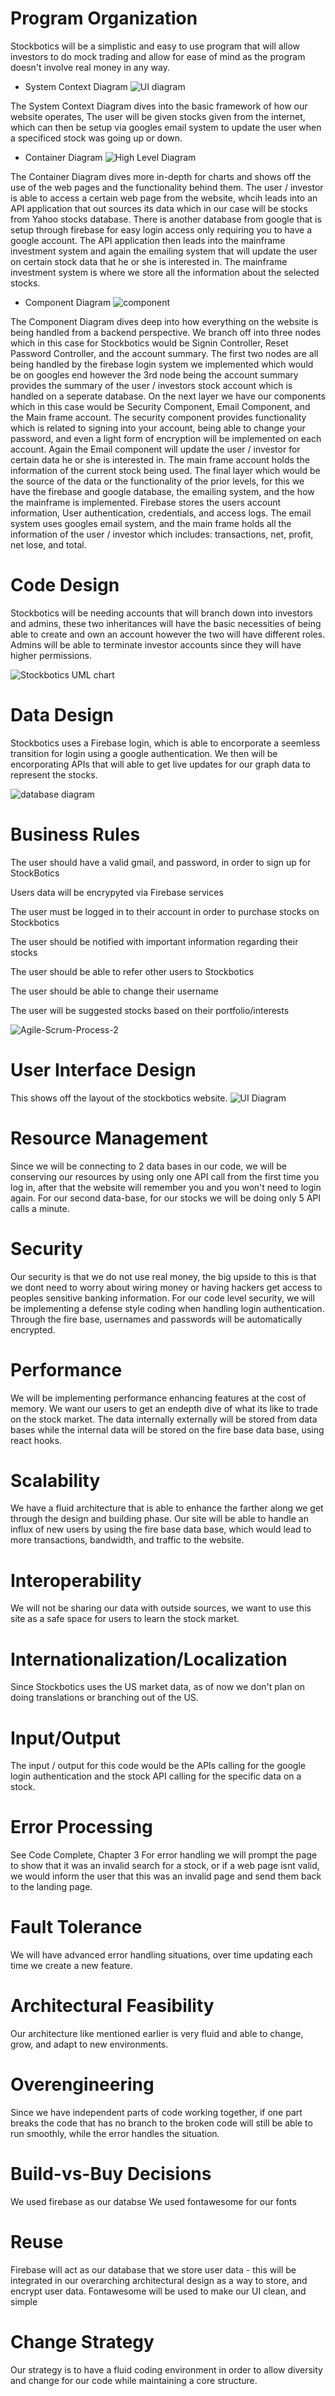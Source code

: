 
# Program Organization

Stockbotics will be a simplistic and easy to use program that will allow investors to do mock trading and allow for ease of mind as the program doesn't involve real money in any way.

- System Context Diagram
![UI diagram](https://user-images.githubusercontent.com/44210814/108262352-d291b500-7132-11eb-8ea7-6e9246d30d6f.png)

The System Context Diagram dives into the basic framework of how our website operates, The user will be given stocks given from the internet, which can then be setup via googles email system to update the user when a specificed stock was going up or down.

 - Container Diagram
![High Level Diagram](https://user-images.githubusercontent.com/44210814/107901700-54ef5e80-6f12-11eb-9e35-3f53727e791a.png)

The Container Diagram dives more in-depth for charts and shows off the use of the web pages and the functionality behind them. The user / investor is able to access a certain web page from the website, whcih leads into an API application that out sources its data which in our case will be stocks from Yahoo stocks database. There is another database from google that is setup through firebase for easy login access only requiring you to have a google account. The API application then leads into the mainframe investment system and again the emailing system that will update the user on certain stock data that he or she is interested in. The mainframe investment system is where we store all the information about the selected stocks.


 - Component Diagram
![component](https://user-images.githubusercontent.com/44210814/108637508-fb7ab880-7458-11eb-8b9f-d4585c1cfe60.png)

The Component Diagram dives deep into how everything on the website is being handled from a backend perspective. We branch off into three nodes which in this case for Stockbotics would be Signin Controller, Reset Password Controller, and the account summary. The first two nodes are all being handled by the firebase login system we implemented which would be on googles end however the 3rd node being the account summary provides the summary of the user / investors stock account which is handled on a seperate database. On the next layer we have  our components which in this case would be Security Component, Email Component, and the Main frame account. The security component provides functionality which is related to signing into your account, being able to change your password, and even a light form of encryption will be implemented on each account. Again the Email component will update the user / investor for certain data he or she is interested in. The main frame account holds the information of the current stock being used. The final layer which would be the source of the data or the functionality of the prior levels, for this we have the firebase and google database, the emailing system, and the how the mainframe is implemented. Firebase stores the users account information, User authentication, credentials, and access logs. The email system uses googles email system, and the main frame holds all the information of the user / investor which includes: transactions, net, profit, net lose, and total.



# Code Design

Stockbotics will be needing accounts that will branch down into investors and admins, these two inheritances will have the basic necessities of being able to create and own an account however the two will have different roles. Admins will be able to terminate investor accounts since they will have higher permissions. 

![Stockbotics UML chart](https://user-images.githubusercontent.com/44210814/107885090-40857480-6ec6-11eb-9475-177df7dc27b7.png)

# Data Design

Stockbotics uses a Firebase login, which is able to encorporate a seemless transition for login using a google authentication. We then will be encorporating APIs that will able to get live updates for our graph data to represent the stocks.

![database diagram](https://user-images.githubusercontent.com/44210814/107887536-c8727b00-6ed4-11eb-8efa-af64ec06b15e.png)

# Business Rules

The user should have a valid gmail, and password, in order to sign up for StockBotics

Users data will be encrypyted via Firebase services

The user must be logged in to their account in order to purchase stocks on Stockbotics

The user should be notified with important information regarding their stocks

The user should be able to refer other users to Stockbotics

The user should be able to change their username

The user will be suggested stocks based on their portfolio/interests

![Agile-Scrum-Process-2](https://user-images.githubusercontent.com/44210814/107902079-65540900-6f13-11eb-9ff4-a9fcc8d2423f.png)


# User Interface Design
 
This shows off the layout of the stockbotics website.
![UI Diagram](https://user-images.githubusercontent.com/44210814/108638647-3af7d380-745e-11eb-9722-de923324d871.png)


# Resource Management

Since we will be connecting to 2 data bases in our code, we will be conserving our resources by using only one API call from the first time you log in, after that the website will remember you and you won't need to login again. For our second data-base, for our stocks we will be doing only 5 API calls a minute.

# Security


Our security is that we do not use real money, the big upside to this is that we dont need to worry about wiring money or having hackers get access to peoples sensitive banking information. For our code level security, we will be implementing a defense style coding when handling login authentication. Through the fire base, usernames and passwords will be automatically encrypted.

# Performance

We will be implementing performance enhancing features at the cost of memory. We want our users to get an endepth dive of what its like to trade on the stock market. The data internally externally will be stored from data bases while the internal data will be stored on the fire base data base, using react hooks.

# Scalability

We have a fluid architecture that is able to enhance the farther along we get through the design and building phase. Our site will be able to handle an influx of new users by using the fire base data base, which would lead to more transactions, bandwidth, and traffic to the website.

# Interoperability

We will not be sharing our data with outside sources, we want to use this site as a safe space for users to learn the stock market.

# Internationalization/Localization

Since Stockbotics uses the US market data, as of now we don't plan on doing translations or branching out of the US.

# Input/Output

The input / output for this code would be the APIs calling for the google login authentication and the stock API calling for the specific data on a stock.

# Error Processing

See Code Complete, Chapter 3
For error handling we will prompt the page to show that it was an invalid search for a stock, or if a web page isnt valid, we would inform the user that this was an invalid page and send them back to the landing page.

# Fault Tolerance

We will have advanced error handling situations, over time updating each time we create a new feature.

# Architectural Feasibility

Our architecture like mentioned earlier is very fluid and able to change, grow, and adapt to new environments.

# Overengineering

Since we have independent parts of code working together, if one part breaks the code that has no branch to the broken code will still be able to run smoothly, while the error handles the situation.

# Build-vs-Buy Decisions

We used firebase as our databse
We used fontawesome for our fonts

# Reuse

 Firebase will act as our database that we store user data - this will be integrated in our overarching architectural design as a way to store, and encrypt user data.
Fontawesome will be used to make our UI clean, and simple

# Change Strategy

Our strategy is to have a fluid coding environment in order to allow diversity and change for our code while maintaining a core structure.
